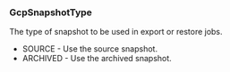 ### GcpSnapshotType
The type of snapshot to be used in export or restore jobs.

- SOURCE - Use the source snapshot.
- ARCHIVED - Use the archived snapshot.
